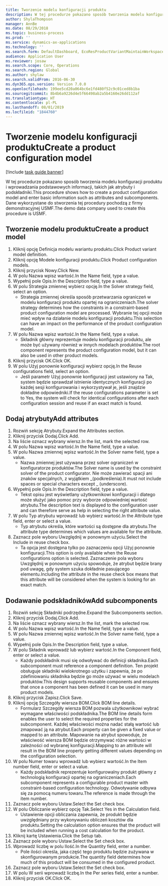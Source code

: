 ```yaml
---
title: Tworzenie modelu konfiguracji produktu
description: W tej procedurze pokazano sposób tworzenia modelu konfiguracji produktu i wprowadzania podstawowych informacji, takich jak atrybuty i podskładniki.
author: ShylaThompson
manager: AnnBe
ms.date: 08/29/2018
ms.topic: business-process
ms.prod: ''
ms.service: dynamics-ax-applications
ms.technology: ''
ms.search.form: DefaultDashboard, EcoResProductVariantMaintainWorkspace, PCProductConfigurationModelListPage, PCCreateProductConfigurationModel, PCProductConfigurationModelDetails, PCBOMLineDetails
audience: Application User
ms.reviewer: josaw
ms.search.scope: Core, Operations
ms.search.region: Global
ms.author: shylaw
ms.search.validFrom: 2016-06-30
ms.dyn365.ops.version: Version 7.0.0
ms.openlocfilehash: 199ee5cd20a064bc6e1fd480f52c9c01ced8b1ba
ms.sourcegitcommit: 8b4b6a9226d4e5f66498ab2a5b4160e26dd112af
ms.translationtype: HT
ms.contentlocale: pl-PL
ms.lasthandoff: 08/01/2019
ms.locfileid: "1844760"
---
```

# <a name="create-a-product-configuration-model"></a><span data-ttu-id="8bd2b-103">Tworzenie modelu konfiguracji produktu</span><span class="sxs-lookup"><span data-stu-id="8bd2b-103">Create a product configuration model</span></span>

[!include [task guide banner](../../includes/task-guide-banner.md)]

<span data-ttu-id="8bd2b-104">W tej procedurze pokazano sposób tworzenia modelu konfiguracji produktu i wprowadzania podstawowych informacji, takich jak atrybuty i podskładniki.</span><span class="sxs-lookup"><span data-stu-id="8bd2b-104">This procedure shows how to create a product configuration model and enter basic information such as attributes and subcomponents.</span></span> <span data-ttu-id="8bd2b-105">Dane wykorzystane do stworzenia tej procedury pochodzą z firmy demonstracyjnej USMF.</span><span class="sxs-lookup"><span data-stu-id="8bd2b-105">The demo data company used to create this procedure is USMF.</span></span>


## <a name="create-a-product-model"></a><span data-ttu-id="8bd2b-106">Tworzenie modelu produktu</span><span class="sxs-lookup"><span data-stu-id="8bd2b-106">Create a product model</span></span>
1. <span data-ttu-id="8bd2b-107">Kliknij opcję Definicja modelu wariantu produktu.</span><span class="sxs-lookup"><span data-stu-id="8bd2b-107">Click Product variant model definition.</span></span>
2. <span data-ttu-id="8bd2b-108">Kliknij opcję Modele konfiguracji produktu.</span><span class="sxs-lookup"><span data-stu-id="8bd2b-108">Click Product configuration models.</span></span>
3. <span data-ttu-id="8bd2b-109">Kliknij przycisk Nowy.</span><span class="sxs-lookup"><span data-stu-id="8bd2b-109">Click New.</span></span>
4. <span data-ttu-id="8bd2b-110">W polu Nazwa wpisz wartość.</span><span class="sxs-lookup"><span data-stu-id="8bd2b-110">In the Name field, type a value.</span></span>
5. <span data-ttu-id="8bd2b-111">Wypełnij pole Opis.</span><span class="sxs-lookup"><span data-stu-id="8bd2b-111">In the Description field, type a value.</span></span>
6. <span data-ttu-id="8bd2b-112">W polu Strategia zmiennej wybierz opcję.</span><span class="sxs-lookup"><span data-stu-id="8bd2b-112">In the Solver strategy field, select an option.</span></span>
    * <span data-ttu-id="8bd2b-113">Strategia zmiennej określa sposób przetwarzania ograniczeń w modelu konfiguracji produktu opartej na ograniczeniach.</span><span class="sxs-lookup"><span data-stu-id="8bd2b-113">The solver strategy determines how the constraints in a constraint-based product configuration model are processed.</span></span> <span data-ttu-id="8bd2b-114">Wybranie tej opcji może mieć wpływ na działanie modelu konfiguracji produktu.</span><span class="sxs-lookup"><span data-stu-id="8bd2b-114">This selection can have an impact on the performance of the product configuration model.</span></span>  
7. <span data-ttu-id="8bd2b-115">W polu Nazwa wpisz wartość.</span><span class="sxs-lookup"><span data-stu-id="8bd2b-115">In the Name field, type a value.</span></span>
    * <span data-ttu-id="8bd2b-116">Składnik główny reprezentuje modelu konfiguracji produktu, ale może być używany również w innych modelach produktów.</span><span class="sxs-lookup"><span data-stu-id="8bd2b-116">The root component represents the product configuration model, but it can also be used in other product models.</span></span>  
8. <span data-ttu-id="8bd2b-117">Kliknij przycisk OK.</span><span class="sxs-lookup"><span data-stu-id="8bd2b-117">Click OK.</span></span>
9. <span data-ttu-id="8bd2b-118">W polu Użyj ponownie konfiguracji wybierz opcję.</span><span class="sxs-lookup"><span data-stu-id="8bd2b-118">In the Reuse configurations field, select an option.</span></span>
    * <span data-ttu-id="8bd2b-119">Jeśli parametr Użyj ponownie konfiguracji jest ustawiony na Tak, system będzie sprawdzał istnienie identycznych konfiguracji po każdej sesji konfigurowania i wykorzystywał je, jeśli znajdzie dokładne odpowiedniki.</span><span class="sxs-lookup"><span data-stu-id="8bd2b-119">If the reuse configurations parameter is set to Yes, the system will check for identical configurations after each configuration session and reuse if an exact match is found.</span></span>  

## <a name="add-attributes"></a><span data-ttu-id="8bd2b-120">Dodaj atrybuty</span><span class="sxs-lookup"><span data-stu-id="8bd2b-120">Add attributes</span></span>
1. <span data-ttu-id="8bd2b-121">Rozwiń sekcję Atrybuty.</span><span class="sxs-lookup"><span data-stu-id="8bd2b-121">Expand the Attributes section.</span></span>
2. <span data-ttu-id="8bd2b-122">Kliknij przycisk Dodaj.</span><span class="sxs-lookup"><span data-stu-id="8bd2b-122">Click Add.</span></span>
3. <span data-ttu-id="8bd2b-123">Na liście oznacz wybrany wiersz.</span><span class="sxs-lookup"><span data-stu-id="8bd2b-123">In the list, mark the selected row.</span></span>
4. <span data-ttu-id="8bd2b-124">W polu Nazwa wpisz wartość.</span><span class="sxs-lookup"><span data-stu-id="8bd2b-124">In the Name field, type a value.</span></span>
5. <span data-ttu-id="8bd2b-125">W polu Nazwa zmiennej wpisz wartość.</span><span class="sxs-lookup"><span data-stu-id="8bd2b-125">In the Solver name field, type a value.</span></span>
    * <span data-ttu-id="8bd2b-126">Nazwa zmiennej jest używana przez solver ograniczeń w konfiguratorze produktów.</span><span class="sxs-lookup"><span data-stu-id="8bd2b-126">The Solver name is used by the constraint solver of the product configurator.</span></span> <span data-ttu-id="8bd2b-127">Nie może zawierać spacji ani znaków specjalnych, z wyjątkiem _(podkreślenia).</span><span class="sxs-lookup"><span data-stu-id="8bd2b-127">It must not include spaces or special characters except _ (underscore).</span></span>  
6. <span data-ttu-id="8bd2b-128">Wypełnij pole Opis.</span><span class="sxs-lookup"><span data-stu-id="8bd2b-128">In the Description field, type a value.</span></span>
    * <span data-ttu-id="8bd2b-129">Tekst opisu jest wyświetlany użytkownikowi konfiguracji i dlatego może służyć jako pomoc przy wyborze odpowiedniej wartość atrybutu.</span><span class="sxs-lookup"><span data-stu-id="8bd2b-129">The description text is displayed to the configuration user and can therefore serve as help in selecting the right attribute value.</span></span>  
7. <span data-ttu-id="8bd2b-130">W polu Typ atrybutu wprowadź lub wybierz wartość.</span><span class="sxs-lookup"><span data-stu-id="8bd2b-130">In the Attribute type field, enter or select a value.</span></span>
    * <span data-ttu-id="8bd2b-131">Typ atrybutu określa, które wartości są dostępne dla atrybutu.</span><span class="sxs-lookup"><span data-stu-id="8bd2b-131">The attribute type determines which values are available for the attribute.</span></span>  
8. <span data-ttu-id="8bd2b-132">Zaznacz pole wyboru Uwzględnij w ponownym użyciu.</span><span class="sxs-lookup"><span data-stu-id="8bd2b-132">Select the Include in reuse check box.</span></span>
    * <span data-ttu-id="8bd2b-133">Ta opcja jest dostępna tylko po zaznaczeniu opcji Użyj ponownie konfiguracji.</span><span class="sxs-lookup"><span data-stu-id="8bd2b-133">This option is only available when the Reuse configurations option is selected.</span></span> <span data-ttu-id="8bd2b-134">Zaznaczenie pola wyboru Uwzględnij w ponownym użyciu spowoduje, że atrybut będzie brany pod uwagę, gdy system szuka dokładnie pasującego elementu.</span><span class="sxs-lookup"><span data-stu-id="8bd2b-134">Including the attribute in the reuse check box means that this attribute will be considered when the system is looking for an exact match.</span></span>  

## <a name="add-subcomponents"></a><span data-ttu-id="8bd2b-135">Dodawanie podskładników</span><span class="sxs-lookup"><span data-stu-id="8bd2b-135">Add subcomponents</span></span>
1. <span data-ttu-id="8bd2b-136">Rozwiń sekcję Składniki podrzędne.</span><span class="sxs-lookup"><span data-stu-id="8bd2b-136">Expand the Subcomponents section.</span></span>
2. <span data-ttu-id="8bd2b-137">Kliknij przycisk Dodaj.</span><span class="sxs-lookup"><span data-stu-id="8bd2b-137">Click Add.</span></span>
3. <span data-ttu-id="8bd2b-138">Na liście oznacz wybrany wiersz.</span><span class="sxs-lookup"><span data-stu-id="8bd2b-138">In the list, mark the selected row.</span></span>
4. <span data-ttu-id="8bd2b-139">W polu Nazwa wpisz wartość.</span><span class="sxs-lookup"><span data-stu-id="8bd2b-139">In the Name field, type a value.</span></span>
5. <span data-ttu-id="8bd2b-140">W polu Nazwa zmiennej wpisz wartość.</span><span class="sxs-lookup"><span data-stu-id="8bd2b-140">In the Solver name field, type a value.</span></span>
6. <span data-ttu-id="8bd2b-141">Wypełnij pole Opis.</span><span class="sxs-lookup"><span data-stu-id="8bd2b-141">In the Description field, type a value.</span></span>
7. <span data-ttu-id="8bd2b-142">W polu Składnik wprowadź lub wybierz wartość.</span><span class="sxs-lookup"><span data-stu-id="8bd2b-142">In the Component field, enter or select a value.</span></span>
    * <span data-ttu-id="8bd2b-143">Każdy podskładnik musi się odwoływać do definicji składnika.</span><span class="sxs-lookup"><span data-stu-id="8bd2b-143">Each subcomponent must reference a component definition.</span></span> <span data-ttu-id="8bd2b-144">Ten projekt obsługuje składniki wielokrotnego użytku i zapewnia, że po zdefiniowaniu składnika będzie go może używać w wielu modelach produktów.</span><span class="sxs-lookup"><span data-stu-id="8bd2b-144">This design supports reusable components and ensures that once a component has been defined it can be used in many product models.</span></span>  
8. <span data-ttu-id="8bd2b-145">Kliknij przycisk Zapisz.</span><span class="sxs-lookup"><span data-stu-id="8bd2b-145">Click Save.</span></span>
9. <span data-ttu-id="8bd2b-146">Kliknij opcję Szczegóły wiersza BOM.</span><span class="sxs-lookup"><span data-stu-id="8bd2b-146">Click BOM line details.</span></span>
    * <span data-ttu-id="8bd2b-147">Formularz Szczegóły wiersza BOM pozwala użytkownikowi wybrać wymagane właściwości podskładnika.</span><span class="sxs-lookup"><span data-stu-id="8bd2b-147">The BOM line details form enables the user to select the required properties for the subcomponent.</span></span> <span data-ttu-id="8bd2b-148">Każdej właściwości można nadać stałą wartość lub zmapować ją na atrybut.</span><span class="sxs-lookup"><span data-stu-id="8bd2b-148">Each property can be given a fixed value or mapped to an attribute.</span></span> <span data-ttu-id="8bd2b-149">Mapowanie na atrybut spowoduje, że właściwość wiersza BOM będzie otrzymywać różne wartości w zależności od wybranej konfiguracji.</span><span class="sxs-lookup"><span data-stu-id="8bd2b-149">Mapping to an attribute will result in the BOM line property getting different values depending on the configuration selection.</span></span>  
10. <span data-ttu-id="8bd2b-150">W polu Numer towaru wprowadź lub wybierz wartość.</span><span class="sxs-lookup"><span data-stu-id="8bd2b-150">In the Item number field, enter or select a value.</span></span>
    * <span data-ttu-id="8bd2b-151">Każdy podskładnik reprezentuje konfigurowalny produkt główny z technologią konfiguracji opartej na ograniczeniach.</span><span class="sxs-lookup"><span data-stu-id="8bd2b-151">Each subcomponent represents a configurable product master with constraint-based configuration technology.</span></span> <span data-ttu-id="8bd2b-152">Odwoływanie odbywa się za pomocą numeru towaru.</span><span class="sxs-lookup"><span data-stu-id="8bd2b-152">The reference is made through the item number.</span></span>  
11. <span data-ttu-id="8bd2b-153">Zaznacz pole wyboru Ustaw.</span><span class="sxs-lookup"><span data-stu-id="8bd2b-153">Select the Set check box.</span></span>
12. <span data-ttu-id="8bd2b-154">W polu Obliczanie wybierz opcję Tak.</span><span class="sxs-lookup"><span data-stu-id="8bd2b-154">Select Yes in the Calculation field.</span></span>
    * <span data-ttu-id="8bd2b-155">Ustawienie opcji obliczania zapewnia, że produkt będzie uwzględniany przy wykonywaniu obliczeń kosztów dla produktu.</span><span class="sxs-lookup"><span data-stu-id="8bd2b-155">Setting the calculation option ensures that the product will be included when running a cost calculation for the product.</span></span>  
13. <span data-ttu-id="8bd2b-156">Kliknij kartę Ustawienia.</span><span class="sxs-lookup"><span data-stu-id="8bd2b-156">Click the Setup tab.</span></span>
14. <span data-ttu-id="8bd2b-157">Zaznacz pole wyboru Ustaw.</span><span class="sxs-lookup"><span data-stu-id="8bd2b-157">Select the Set check box.</span></span>
15. <span data-ttu-id="8bd2b-158">Wprowadź liczbę w polu Ilość.</span><span class="sxs-lookup"><span data-stu-id="8bd2b-158">In the Quantity field, enter a number.</span></span>
    * <span data-ttu-id="8bd2b-159">Pole ilości określa, jaka część tego produktu będzie zużywana w skonfigurowanym produkcie.</span><span class="sxs-lookup"><span data-stu-id="8bd2b-159">The quantity field determines how much of this product will be consumed in the configured product.</span></span>  
16. <span data-ttu-id="8bd2b-160">Zaznacz pole wyboru Ustaw.</span><span class="sxs-lookup"><span data-stu-id="8bd2b-160">Select the Set check box.</span></span>
17. <span data-ttu-id="8bd2b-161">W polu W serii wprowadź liczbę.</span><span class="sxs-lookup"><span data-stu-id="8bd2b-161">In the Per series field, enter a number.</span></span>
18. <span data-ttu-id="8bd2b-162">Kliknij przycisk OK.</span><span class="sxs-lookup"><span data-stu-id="8bd2b-162">Click OK.</span></span>

